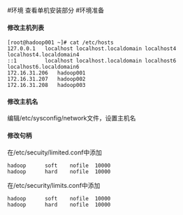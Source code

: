 #环境
查看单机安装部分
#环境准备
#### 修改主机列表
```
[root@hadoop001 ~]# cat /etc/hosts
127.0.0.1   localhost localhost.localdomain localhost4 localhost4.localdomain4
::1         localhost localhost.localdomain localhost6 localhost6.localdomain6
172.16.31.206	hadoop001
172.16.31.207	hadoop002
172.16.31.208	hadoop003
```
#### 修改主机名
编辑/etc/sysconfig/network文件，设置主机名
#### 修改句柄
在/etc/secuity/limited.conf中添加
```
hadoop		soft	nofile	10000
hadoop		hard	nofile	10000

```
在/etc/security/limits.conf中添加
```
hadoop		soft	nofile	10000
hadoop		hard	nofile	10000
```


